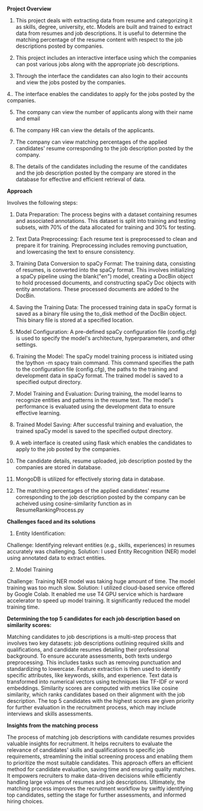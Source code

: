 **Project Overview**

1. This project deals with extracting data from resume and categorizing it as skills, degree, university, etc. Models are built and trained to extract data from resumes and job descriptions. It is useful to determine the matching percentage of the resume content with respect to the job descriptions posted by companies.
   
2. This project includes an interactive interface using which the companies can post various jobs along with the appropriate job descriptions.
 
3. Through the interface the candidates can also login to their accounts and view the jobs posted by the companies.
 
4.. The interface enables the candidates to apply for the jobs posted by the companies.
 
5. The company can view the number of applicants along with their name and email
  
6. The company HR can view the details of the applicants.
  
7. The company can view matching percentages of the applied candidates' resume corresponding to the job description posted by the company.

8. The details of the candidates including the resume of the candidates and the job description posted by the company are stored in the database for effective and efficient retrieval of data.

**Approach**

Involves the following steps:

1. Data Preparation: The process begins with a dataset containing resumes and associated annotations. This dataset is split into training and testing subsets, with 70% of the data allocated for training and 30% for testing.

2. Text Data Preprocessing: Each resume text is preprocessed to clean and prepare it for training. Preprocessing includes removing punctuation, and lowercasing the text to ensure consistency.

3. Training Data Conversion to spaCy Format: The training data, consisting of resumes, is converted into the spaCy format. This involves initializing a spaCy pipeline using the blank("en") model, creating a DocBin object to hold processed documents, and constructing spaCy Doc objects with entity annotations. These processed documents are added to the DocBin.

4. Saving the Training Data: The processed training data in spaCy format is saved as a binary file using the to_disk method of the DocBin object. This binary file is stored at a specified location.

5. Model Configuration: A pre-defined spaCy configuration file (config.cfg) is used to specify the model's architecture, hyperparameters, and other settings.

6. Training the Model: The spaCy model training process is initiated using the !python -m spacy train command. This command specifies the path to the configuration file (config.cfg), the paths to the training and development data in spaCy format. The trained model is saved to a specified output directory.

7. Model Training and Evaluation: During training, the model learns to recognize entities and patterns in the resume text. The model's performance is evaluated using the development data to ensure effective learning.

8. Trained Model Saving: After successful training and evaluation, the trained spaCy model is saved to the specified output directory.

9. A web interface is created using flask which enables the candidates to apply to the job posted by the companies.

10. The candidate details, resume uploaded, job description posted by the companies are stored in database.

11. MongoDB is utilized for effectively storing data in database.

12. The matching percentages of the applied candidates' resume corresponding to the job description posted by the company can be acheived using cosine-similarity function as in ResumeRankingProcess.py


**Challenges faced and its solutions**

1. Entity Identification:

Challenge: Identifying relevant entities (e.g., skills, experiences) in resumes accurately was challenging.
Solution: I used Entity Recognition (NER) model using annotated data to extract entities.

2. Model Training

Challenge: Training NER model was taking huge amount of time. The model training was too much slow.
Solution: I utilized cloud-based service offered by Google Colab. It enabled me use T4 GPU service which is hardware accelerator to speed up model training. It significantly reduced the model training time.

**Determining the top 5 candidates for each job description based on similarity scores:**

Matching candidates to job descriptions is a multi-step process that involves two key datasets: job descriptions outlining required skills and qualifications, and candidate resumes detailing their professional background. To ensure accurate assessments, both texts undergo preprocessing. This includes tasks such as removing punctuation and standardizing to lowercase. Feature extraction is then used to identify specific attributes, like keywords, skills, and experience. Text data is transformed into numerical vectors using techniques like TF-IDF or word embeddings. Similarity scores are computed with metrics like cosine similarity, which ranks candidates based on their alignment with the job description. The top 5 candidates with the highest scores are given priority for further evaluation in the recruitment process, which may include interviews and skills assessments.

**Insights from the matching process**

The process of matching job descriptions with candidate resumes provides valuable insights for recruitment. It helps recruiters to evaluate the relevance of candidates' skills and qualifications to specific job requirements, streamlining the initial screening process and enabling them to prioritize the most suitable candidates. This approach offers an efficient method for candidate evaluation, saving time and ensuring quality matches. It empowers recruiters to make data-driven decisions while efficiently handling large volumes of resumes and job descriptions. Ultimately, the matching process improves the recruitment workflow by swiftly identifying top candidates, setting the stage for further assessments, and informed hiring choices.

